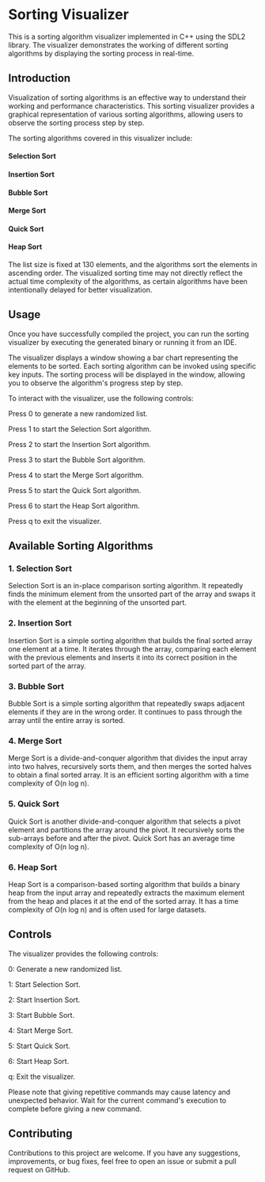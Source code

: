 # Sorting Visualizer

This is a sorting algorithm visualizer implemented in C++ using the SDL2 library. The visualizer demonstrates the working of different sorting algorithms by displaying the sorting process in real-time.

## Introduction

Visualization of sorting algorithms is an effective way to understand their working and performance characteristics. This sorting visualizer provides a graphical representation of various sorting algorithms, allowing users to observe the sorting process step by step.

The sorting algorithms covered in this visualizer include:

#### Selection Sort

#### Insertion Sort

#### Bubble Sort

#### Merge Sort

#### Quick Sort

#### Heap Sort

The list size is fixed at 130 elements, and the algorithms sort the elements in ascending order. The visualized sorting time may not directly reflect the actual time complexity of the algorithms, as certain algorithms have been intentionally delayed for better visualization.

## Usage

Once you have successfully compiled the project, you can run the sorting visualizer by executing the generated binary or running it from an IDE.

The visualizer displays a window showing a bar chart representing the elements to be sorted. Each sorting algorithm can be invoked using specific key inputs. The sorting process will be displayed in the window, allowing you to observe the algorithm's progress step by step.

To interact with the visualizer, use the following controls:

Press 0 to generate a new randomized list.

Press 1 to start the Selection Sort algorithm.

Press 2 to start the Insertion Sort algorithm.

Press 3 to start the Bubble Sort algorithm.

Press 4 to start the Merge Sort algorithm.

Press 5 to start the Quick Sort algorithm.

Press 6 to start the Heap Sort algorithm.

Press q to exit the visualizer.


## Available Sorting Algorithms

### 1. Selection Sort
Selection Sort is an in-place comparison sorting algorithm. It repeatedly finds the minimum element from the unsorted part of the array and swaps it with the element at the beginning of the unsorted part.

### 2. Insertion Sort
Insertion Sort is a simple sorting algorithm that builds the final sorted array one element at a time. It iterates through the array, comparing each element with the previous elements and inserts it into its correct position in the sorted part of the array.

### 3. Bubble Sort
Bubble Sort is a simple sorting algorithm that repeatedly swaps adjacent elements if they are in the wrong order. It continues to pass through the array until the entire array is sorted.

### 4. Merge Sort
Merge Sort is a divide-and-conquer algorithm that divides the input array into two halves, recursively sorts them, and then merges the sorted halves to obtain a final sorted array. It is an efficient sorting algorithm with a time complexity of O(n log n).

### 5. Quick Sort
Quick Sort is another divide-and-conquer algorithm that selects a pivot element and partitions the array around the pivot. It recursively sorts the sub-arrays before and after the pivot. Quick Sort has an average time complexity of O(n log n).

### 6. Heap Sort
Heap Sort is a comparison-based sorting algorithm that builds a binary heap from the input array and repeatedly extracts the maximum element from the heap and places it at the end of the sorted array. It has a time complexity of O(n log n) and is often used for large datasets.


## Controls

The visualizer provides the following controls:

0: Generate a new randomized list.

1: Start Selection Sort.

2: Start Insertion Sort.

3: Start Bubble Sort.

4: Start Merge Sort.

5: Start Quick Sort.

6: Start Heap Sort.

q: Exit the visualizer.

Please note that giving repetitive commands may cause latency and unexpected behavior. Wait for the current command's execution to complete before giving a new command.


## Contributing

Contributions to this project are welcome. If you have any suggestions, improvements, or bug fixes, feel free to open an issue or submit a pull request on GitHub.
